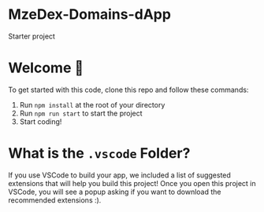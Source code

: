 # MzeDex-Domains-dApp
Starter project

# **Welcome 👋**

To get started with this code, clone this repo and follow these commands:

1. Run `npm install` at the root of your directory
2. Run `npm run start` to start the project
3. Start coding!

# What is the `.vscode` Folder?
If you use VSCode to build your app, we included a list of suggested extensions that will help you build this project! Once you open this project in VSCode, you will see a popup asking if you want to download the recommended extensions :).
